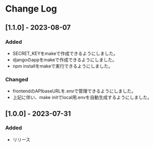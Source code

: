 # Change Log

## [1.1.0] - 2023-08-07
### Added
- SECRET_KEYをmakeで作成できるようにしました。
- djangoのappをmakeで作成できるようにしました。
- npm installをmakeで実行できるようにしました。

### Changed
- frontendのAPIbaseURLを.envで管理できるようにしました。
- 上記に伴い、make initでlocal用.envを自動生成するようにしました。

## [1.0.0] - 2023-07-31
### Added
- リリース
